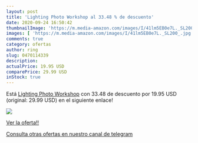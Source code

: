 ```yaml
---
layout: post
title: 'Lighting Photo Workshop al 33.48 % de descuento'
date: 2020-09-24 16:50:42
thumbnailImage: 'https://m.media-amazon.com/images/I/41lm5EB0e7L._SL200_.jpg'
images: [ 'https://m.media-amazon.com/images/I/41lm5EB0e7L._SL200_.jpg' ]
comments: true
category: ofertas
author: ring
slug: 0470114339
description:
actualPrice: 19.95 USD
comparePrice: 29.99 USD
inStock: true
---
```


Está [Lighting Photo Workshop](https://www.amazon.com/dp/0470114339/?tag=redken08-20) con 33.48 de descuento por 19.95 USD (original: 29.99 USD) en el siguiente enlace!

[![](https://m.media-amazon.com/images/I/41lm5EB0e7L._SL200_.jpg)](https://www.amazon.com/dp/0470114339/?tag=redken08-20)

[Ver la oferta!!](https://www.amazon.com/dp/0470114339/?tag=redken08-20)

[Consulta otras ofertas en nuestro canal de telegram](https://t.me/s/ofertas25)
